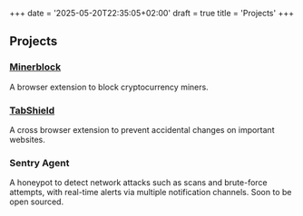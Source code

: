 +++
date = '2025-05-20T22:35:05+02:00'
draft = true
title = 'Projects'
+++

## Projects

### [Minerblock](https://github.com/xd4rker/MinerBlock)

A browser extension to block cryptocurrency miners.

### [TabShield](https://github.com/xd4rker/TabShield)

A cross browser extension to prevent accidental changes on important websites.

### Sentry Agent

A honeypot to detect network attacks such as scans and brute-force attempts, with real-time alerts via multiple notification channels. Soon to be open sourced.
